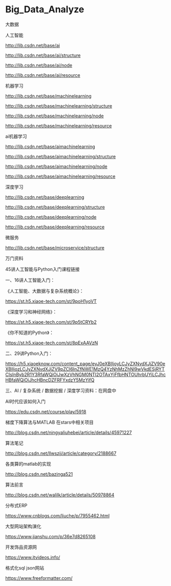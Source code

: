 # Big_Data_Analyze
大数据

 
人工智能

http://lib.csdn.net/base/ai

http://lib.csdn.net/base/ai/structure

http://lib.csdn.net/base/ai/node

http://lib.csdn.net/base/ai/resource


机器学习 

http://lib.csdn.net/base/machinelearning

http://lib.csdn.net/base/machinelearning/structure

http://lib.csdn.net/base/machinelearning/node

http://lib.csdn.net/base/machinelearning/resource

ai机器学习 

http://lib.csdn.net/base/aimachinelearning

http://lib.csdn.net/base/aimachinelearning/structure

http://lib.csdn.net/base/aimachinelearning/node

http://lib.csdn.net/base/aimachinelearning/resource



深度学习

http://lib.csdn.net/base/deeplearning

http://lib.csdn.net/base/deeplearning/structure

http://lib.csdn.net/base/deeplearning/node

http://lib.csdn.net/base/deeplearning/resource

微服务

http://lib.csdn.net/base/microservice/structure

万门资料

 45讲人工智能与Python入门课程链接

一、16讲人工智能入门：

《人工智能、大数据与复杂系统概论》：

https://st.h5.xiaoe-tech.com/st/9poH1yoVT

《深度学习和神经网络》：

https://st.h5.xiaoe-tech.com/st/9p5tCRYb2

《你不知道的Python》：

https://st.h5.xiaoe-tech.com/st/8pExAAVzN

二、29讲Python入门：

https://h5.xiaoeknow.com/content_page/eyJ0eXBlIjoyLCJyZXNvdXJjZV90eXBlIjozLCJyZXNvdXJjZV9pZCI6InZfNWE1MzQ4YzNhMzZhNl9wVkdESjRYTCIsInByb2R1Y3RfaWQiOiJwXzVhNGM0NTI2OTAxYjFfbHNTOUhrbUYiLCJhcHBfaWQiOiJhcHBncDZFRFYxdzY5MzYifQ

三、AI / 复杂系统  /  数据挖掘  /  深度学习资料：在网盘中


AI时代应该如何入门

https://edu.csdn.net/course/play/5918

梯度下降算法与MATLAB 在stars中相关项目

http://blog.csdn.net/ningyaliuhebei/article/details/45971227

算法笔记

http://blog.csdn.net/llwszjj/article/category/2188667

各类算的matlab的实现

http://blog.csdn.net/bazinga521

算法前言

http://blog.csdn.net/walilk/article/details/50978864


分布式ERP

https://www.cnblogs.com/liuche/p/7955462.html

大型网站架构演化

https://www.jianshu.com/p/36e7d8265108

开发饰品资源网

https://www.itvideos.info/

格式化sql json网站

https://www.freeformatter.com/
